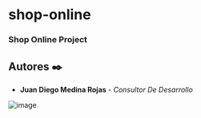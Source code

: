 # shop-online
### Shop Online Project

## Autores ✒️
* **Juan Diego Medina Rojas** - *Consultor De Desarrollo*

![image](https://user-images.githubusercontent.com/59657015/179805535-42dec64f-40b8-4d17-b233-b3aa76a046f2.png)

